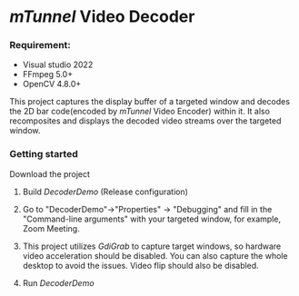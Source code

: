 # *mTunnel* Video Decoder

### Requirement:

- Visual studio 2022
- FFmpeg 5.0+
- OpenCV 4.8.0+

This project captures the display buffer of a targeted window and decodes the 2D bar code(encoded by *mTunnel* Video Encoder) within it. It also recomposites and displays the decoded video streams over the targeted window.

### Getting started

Download the project

1. Build *DecoderDemo* (Release configuration)

2. Go to "DecoderDemo"->"Properties" -> "Debugging" and fill in the "Command-line arguments" with your targeted window, for example, Zoom Meeting.

3. This project utilizes *GdiGrab* to capture target windows, so hardware video acceleration should be disabled. You can also capture the whole desktop to avoid the issues. Video flip should also be disabled.

4. Run *DecoderDemo*


